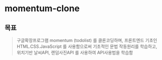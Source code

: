 # momentum-clone
## 목표
>구글확장프로그램 momentum (todolist) 를 클론코딩하며, 프론트엔드 기초인 HTML.CSS.JavaScript 를 사용함으로써 
>기초적인 문법 작동원리를 학습하고, 위치기반 날씨API, 랜덤사진API 를 사용하여 API사용법을 학습함


